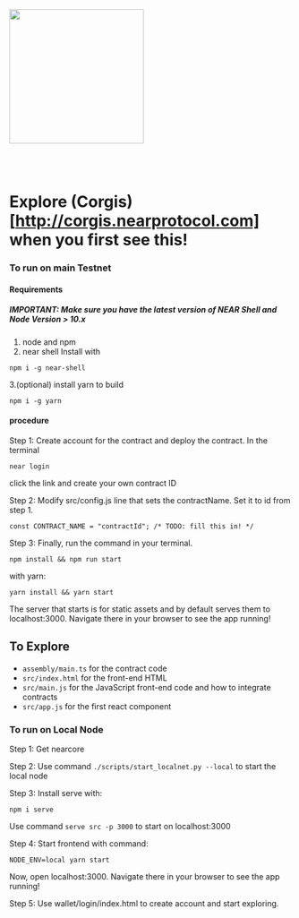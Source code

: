 <br />
<br />

<p>
<img src="https://nearprotocol.com/wp-content/themes/near-19/assets/img/logo.svg?t=1553011311" width="240">
</p>

<br />
<br />

# Explore (Corgis)[http://corgis.nearprotocol.com] when you first see this!

### To run on main Testnet
#### Requirements
##### IMPORTANT: Make sure you have the latest version of NEAR Shell and Node Version > 10.x 
1. node and npm
2. near shell
Install with 
```
npm i -g near-shell
```
3.(optional) install yarn to build
```
npm i -g yarn
```
#### procedure
Step 1: Create account for the contract and deploy the contract.
In the terminal
```
near login
```
click the link and create your own contract ID

Step 2:
Modify src/config.js line that sets the contractName. Set it to id from step 1.
```
const CONTRACT_NAME = "contractId"; /* TODO: fill this in! */
```

Step 3:
Finally, run the command in your terminal.
```
npm install && npm run start
```
with yarn:
```
yarn install && yarn start
```
The server that starts is for static assets and by default serves them to localhost:3000. Navigate there in your browser to see the app running!

## To Explore

- `assembly/main.ts` for the contract code
- `src/index.html` for the front-end HTML
- `src/main.js` for the JavaScript front-end code and how to integrate contracts
- `src/app.js` for the first react component

### To run on Local Node

Step 1:
Get nearcore

Step 2:
Use command ```./scripts/start_localnet.py --local``` to start the local node

Step 3:
Install serve with:
```
npm i serve
```
Use command ```serve src -p 3000``` to start on localhost:3000

Step 4:
Start frontend with command:
```
NODE_ENV=local yarn start
```
Now, open localhost:3000. Navigate there in your browser to see the app running!

Step 5:
Use wallet/login/index.html to create account and start exploring.